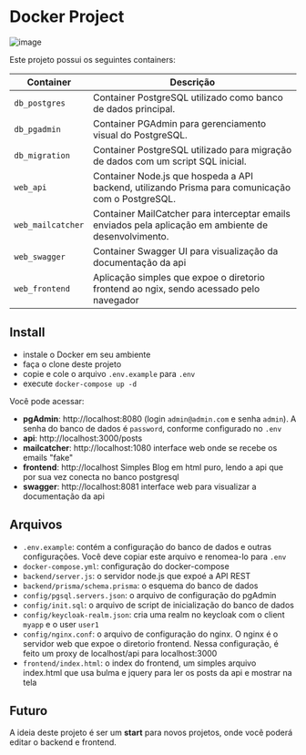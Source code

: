 # Docker Project

![image](https://github.com/danielschmitz/docker-project/assets/1509692/8722381a-533e-4fca-a16b-85b6ac53687f)

Este projeto possui os seguintes containers:

| Container         | Descrição                                                                                             |
| ----------------- | ----------------------------------------------------------------------------------------------------- |
| `db_postgres`     | Container PostgreSQL utilizado como banco de dados principal.                                         |
| `db_pgadmin`      | Container PGAdmin para gerenciamento visual do PostgreSQL.                                            |
| `db_migration`    | Container PostgreSQL utilizado para migração de dados com um script SQL inicial.                      |
| `web_api`         | Container Node.js que hospeda a API backend, utilizando Prisma para comunicação com o PostgreSQL.     |
| `web_mailcatcher` | Container MailCatcher para interceptar emails enviados pela aplicação em ambiente de desenvolvimento. |
| `web_swagger`     | Container Swagger UI para visualização da documentação da api                                         |
| `web_frontend`    | Aplicação simples que expoe o diretorio frontend ao ngix, sendo acessado pelo navegador               |

## Install

- instale o Docker em seu ambiente
- faça o clone deste projeto
- copie e cole o arquivo `.env.example` para `.env`
- execute `docker-compose up -d`

Você pode acessar:

- **pgAdmin**: http://localhost:8080 (login `admin@admin.com` e senha `admin`). A senha do banco de dados é `password`, conforme configurado no `.env`
- **api**: http://localhost:3000/posts
- **mailcatcher**: http://localhost:1080 interface web onde se recebe os emails "fake"
- **frontend**: http://localhost Simples Blog em html puro, lendo a api que por sua vez conecta no banco postgresql
- **swagger**: http://localhost:8081 interface web para visualizar a documentação da api

## Arquivos

- `.env.example`: contém a configuração do banco de dados e outras configurações. Você deve copiar este arquivo e renomea-lo para `.env`
- `docker-compose.yml`: configuração do docker-compose
- `backend/server.js`: o servidor node.js que expoé a API REST
- `backend/prisma/schema.prisma`: o esquema do banco de dados
- `config/pgsql.servers.json`: o arquivo de configuração do pgAdmin
- `config/init.sql`: o arquivo de script de inicialização do banco de dados
- `config/keycloak-realm.json`: cria uma realm no keycloak com o client `myapp` e o user `user1`
- `config/nginx.conf`: o arquivo de configuração do nginx. O nginx é o servidor web que expoe o diretorio frontend. Nessa configuração, é feito um proxy de localhost/api para localhost:3000
- `frontend/index.html`: o index do frontend, um simples arquivo index.html que usa bulma e jquery para ler os posts da api e mostrar na tela

## Futuro

A ideia deste projeto é ser um **start** para novos projetos, onde você poderá editar o backend e frontend.
